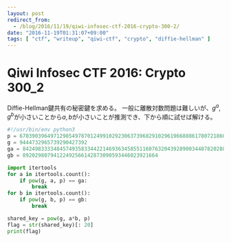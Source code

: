 ```yaml
---
layout: post
redirect_from:
  - /blog/2016/11/19/qiwi-infosec-ctf-2016-crypto-300-2/
date: "2016-11-19T01:31:07+09:00"
tags: [ "ctf", "writeup", "qiwi-ctf", "crypto", "diffie-hellman" ]
---
```


# Qiwi Infosec CTF 2016: Crypto 300_2

Diffie-Hellman鍵共有の秘密鍵を求める。
一般に離散対数問題は難しいが、$g^a, g^b$が小さいことから$a, b$が小さいことが推測でき、下から順に試せば解ける。

``` python
#!/usr/bin/env python3
p = 6703903964971298549787012499102923063739682910296196688861780721860882015036773488400937149083451713845015929093243025426876941405973284973216824503042047
g = 9444732965739290427392
ga = 842498333348457493583344221469363458551160763204392890034487820288
gb = 89202980794122492566142873090593446023921664

import itertools
for a in itertools.count():
    if pow(g, a, p) == ga:
        break
for b in itertools.count():
    if pow(g, b, p) == gb:
        break

shared_key = pow(g, a*b, p)
flag = str(shared_key)[: 20]
print(flag)
```
